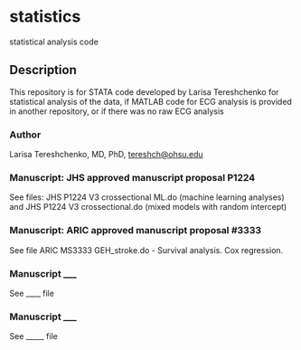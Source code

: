 # statistics
statistical analysis code

## Description
This repository is for STATA code developed by Larisa Tereshchenko for statistical analysis of the data, if MATLAB code for ECG analysis is provided in another repository, or if there was no raw ECG analysis 

 
### Author
Larisa Tereshchenko, MD, PhD, <tereshch@ohsu.edu>

  
### Manuscript: JHS approved manuscript proposal P1224
See files: JHS P1224 V3 crossectional ML.do (machine learning analyses) and JHS P1224 V3 crossectional.do (mixed models with random intercept)

### Manuscript: ARIC approved manuscript proposal #3333
See file ARIC MS3333 GEH_stroke.do -  Survival analysis. Cox regression.

### Manuscript ___
See ____ file 

### Manuscript ___
See _____ file
